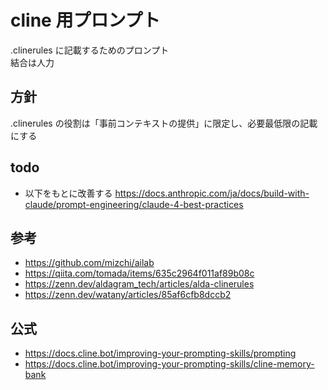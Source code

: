 # cline 用プロンプト

.clinerules に記載するためのプロンプト  
結合は人力

## 方針

.clinerules の役割は「事前コンテキストの提供」に限定し、必要最低限の記載にする

## todo

- 以下をもとに改善する
  https://docs.anthropic.com/ja/docs/build-with-claude/prompt-engineering/claude-4-best-practices

## 参考

- https://github.com/mizchi/ailab
- https://qiita.com/tomada/items/635c2964f011af89b08c
- https://zenn.dev/aldagram_tech/articles/alda-clinerules
- https://zenn.dev/watany/articles/85af6cfb8dccb2

## 公式

- https://docs.cline.bot/improving-your-prompting-skills/prompting
- https://docs.cline.bot/improving-your-prompting-skills/cline-memory-bank
